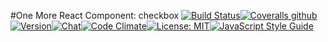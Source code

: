 #One More React Component: checkbox
[![Build Status](https://img.shields.io/travis/one-react/checkbox.svg)](https://travis-ci.org/one-react/checkbox)[![Coveralls github](https://img.shields.io/coveralls/github/one-react/checkbox.svg)](https://coveralls.io/github/one-react/checkbox)[![Version](https://img.shields.io/npm/v/or-checkbox.svg)](https://www.npmjs.com/package/or-checkbox)[![Chat](https://img.shields.io/gitter/room/one-react-org/Lobby.svg)](https://gitter.im/one-react-org/Lobby)[![Code Climate](https://img.shields.io/codeclimate/github/one-react/checkbox.svg)](https://codeclimate.com/github/one-react/checkbox)[![License: MIT](https://img.shields.io/badge/License-MIT-brightgreen.svg)](https://opensource.org/licenses/MIT)[![JavaScript Style Guide](https://img.shields.io/badge/code_style-standard-brightgreen.svg)](https://standardjs.com)